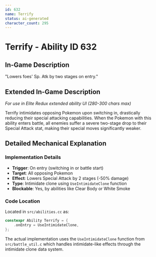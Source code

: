 ```yaml
---
id: 632
name: Terrify
status: ai-generated
character_count: 295
---
```


# Terrify - Ability ID 632

## In-Game Description
"Lowers foes' Sp. Atk by two stages on entry."

## Extended In-Game Description
*For use in Elite Redux extended ability UI (280-300 chars max)*

Terrify intimidates opposing Pokemon upon switching in, drastically reducing their special attacking capabilities. When the Pokemon with this ability enters battle, all enemies suffer a severe two-stage drop to their Special Attack stat, making their special moves significantly weaker.

## Detailed Mechanical Explanation

### Implementation Details

- **Trigger**: On entry (switching in or battle start)
- **Target**: All opposing Pokemon
- **Effect**: Lowers Special Attack by 2 stages (-50% damage)
- **Type**: Intimidate clone using `UseIntimidateClone` function
- **Blockable**: Yes, by abilities like Clear Body or White Smoke

### Code Location

Located in `src/abilities.cc` as:
```cpp
constexpr Ability Terrify = {
    .onEntry = UseIntimidateClone,
};
```

The actual implementation uses the `UseIntimidateClone` function from `src/battle_util.c` which handles intimidate-like effects through the intimidate clone data system.